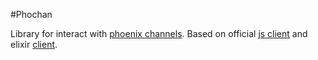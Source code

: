 #Phochan

Library for interact with [phoenix channels](https://hexdocs.pm/phoenix/channels.html). Based on official [js client](https://www.npmjs.com/package/phoenix-socket) and elixir [client](https://github.com/mobileoverlord/phoenix_channel_client). 
